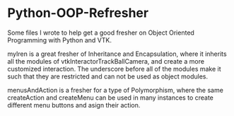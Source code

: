 # Python-OOP-Refresher
Some files I wrote to help get a good fresher on Object Oriented Programming with Python and VTK. 

myIren is a great fresher of Inheritance and Encapsulation, where it inherits all the modules of vtkInteractorTrackBallCamera, and create
a more customized interaction. The underscore before all of the modules make it such that they are restricted and can not be used as 
object modules. 

menusAndAction is a fresher for a type of Polymorphism, where the same createAction and createMenu can be used in many instances to create 
different menu buttons and asign their action. 

